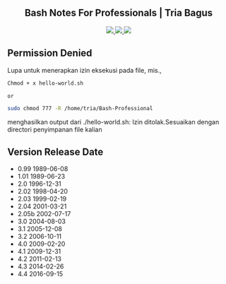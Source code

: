 <div align="center">    
    <h2>Bash Notes For Professionals | Tria Bagus</h2>
    <a href="https://www.triabagus.site">
        <img src="https://cdn.rawgit.com/sindresorhus/awesome/d7305f38d29fed78fa85652e3a63e154dd8e8829/media/badge.svg"></img>
    </a>
    <a href="https://github.com/triabagus/bash-notes-for-professionals/fork">
        <img src="https://img.shields.io/badge/PRs-welcome-brightgreen.svg"></img>
    </a>   
    <a href="https://www.paypal.me/triabagus/10">
        <img src="https://img.shields.io/badge/$-donate-ff69b4.svg?maxAge=2592000&amp;style=flat"></img>
    </a> 
</div>

## Permission Denied
Lupa untuk menerapkan izin eksekusi pada file, mis., 
```bash
Chmod + x hello-world.sh

or

sudo chmod 777 -R /home/tria/Bash-Professional 
``` 
menghasilkan output dari ./hello-world.sh: Izin ditolak.Sesuaikan dengan directori penyimpanan file kalian
## Version Release Date
- 0.99 1989-06-08
- 1.01 1989-06-23
- 2.0 1996-12-31
- 2.02 1998-04-20
- 2.03 1999-02-19
- 2.04 2001-03-21
- 2.05b 2002-07-17
- 3.0 2004-08-03
- 3.1 2005-12-08
- 3.2 2006-10-11
- 4.0 2009-02-20
- 4.1 2009-12-31
- 4.2 2011-02-13
- 4.3 2014-02-26
- 4.4 2016-09-15